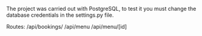 The project was carried out with PostgreSQL, to test it you must change the database credentials in the settings.py file.

Routes:
/api/bookings/
/api/menu
/api/menu/[id]
